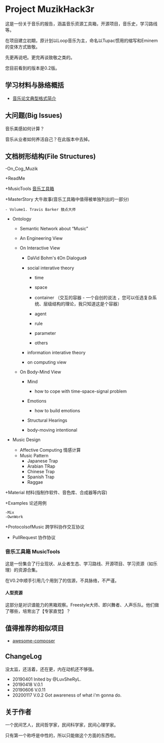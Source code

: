 # Project MuzikHack3r

这是一份关于音乐的报告，涵盖音乐资源工具箱，开源项目，音乐史，学习路线等。

在项目建立初期，原计划以Loop音乐为主，命名以Tupac惯用的缩写和Eminem的变体方式致敬。

先更再说吧。更完再谈致敬之类的。

您目前看到的版本是0.2版。

## 学习材料与脉络概括

- [音乐论文典型格式简介](https://github.com/LuvSheRyL/MuzikHack3r/blob/master/%E9%9F%B3%E4%B9%90%E8%AE%BA%E6%96%87%E6%A0%BC%E5%BC%8F%E5%8F%8A%E6%9C%9F%E5%88%8A%E7%AE%80%E4%BB%8B)

## 大问题(Big Issues)

音乐美感如何计算？

音乐从业者如何养活自己？在此版本中去掉。

## 文档树形结构(File Structures)

-On_Cog_Muzik

  +ReadMe

  +MusicTools [音乐工具箱](https://github.com/LuvSheRyL/MuzikHack3r/blob/master/MusicTools.md)
  
  +MasterStory 大牛故事(音乐工具箱中值得被单独列出的一部分)
    
    - Volume1. Travis Barker 鼓点大师 
  
  + Ontology
  
    - Semantic Network about “Music”
    
    - An Engineering View
      
    - On Interactive View
      
      - DaVid Bohm's 《On Dialogue》
      
      - social interative theory
        
         - time
         
         - space
         
         - container （交互的容器 - 一个自创的说法 ，您可以任选复杂系统、层级结构的理论，我只知道这是个容器）
         
         - agent
         
         - rule
         
         - parameter
         
         - others
      
      - information interative theory
      
      - on computing view 
      
    - On Body-Mind View
      - Mind 
        - how to cope with time-space-signal problem
      - Emotions
        - how to build emotions
      - Structural Hearings
      
      - body-moving intentional
      
  + Music Design
    - Affective Computing 情感计算
    - Music Pattern
      - Japanese Trap
      - Arabian TRap
      - Chinese Trap
      - Spanish Trap
      - Raggae 
  
  +Material 材料(指制作软件、音色库、合成器等内容)
  
  +Examples 论述用例
  
    -Mix
    -OwnWork
    
  +ProtocolsofMusic 跨学科协作交互协议
  
  + PullRequest 协作协议
    
  
  
### 音乐工具箱 MusicTools 

这是一份集合了行业现状、从业者生态、学习路线、开源项目、学习资源（如乐理）的资源合集。

在V0.2中顺手引用几个用到了的信源，不具脉络，不严谨。

#### 人型资源

这部分是对识谱能力的黑箱观察。Freestyle大师、即兴舞者、人声乐队。他们做了哪些，培育出了【专家直觉】？

## 值得推荐的相似项目

- [awesome-composer](https://github.com/jakoch/awesome-composer)

## ChangeLog

没太监，还活着，还在更，内在动机还不够强。

- 20190401 Inited by @LuvSheRyL.
- 20190418 V.0.1
- 20190606 V.0.11
- 20200117 V.0.2 Got awareness of what i'm gonna do.

## 关于作者

一个民间艺人，民间哲学家，民间科学家，民间心理学家。

只有第一个称呼是中性的，所以只能做这个方面的东西啦。

